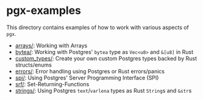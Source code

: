 # pgx-examples

This directory contains examples of how to work with various aspects of `pgx`.

- [arrays/](arrays/):  Working with Arrays
- [bytea/](bytea/):  Working with Postgres' `bytea` type as `Vec<u8>` and `&[u8]` in Rust
- [custom_types/](custom_types/): Create your own custom Postgres types backed by Rust structs/enums
- [errors/](errors/):  Error handling using Postgres or Rust errors/panics
- [spi/](spi/):  Using Postgres' Server Programming Interface (SPI)
- [srf/](srf/):  Set-Returning-Functions
- [strings/](strings/):  Using Postgres `text`/`varlena` types as Rust `String`s and `&str`s